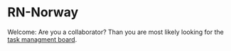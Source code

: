 # RN-Norway

Welcome: Are you a collaborator? Than you are most likely looking for the [task managment board](https://github.com/troettge/RN-Norway/projects/1).

